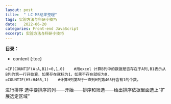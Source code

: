 ```yaml
---
layout: post
title:  " LC-MS结果整理"
tags: 实验方法与科研小技巧
date:   2022-06-20
categories: Front-end JavaScript
excerpt: 实验方法与科研小技巧
---
```



**目录：**

* content
{:toc}


```
=IF(COUNTIF(A:A,B1)>0,1,0)    #用excel 计算B列中的数据是否存在于A列,B1表示从B列的第一行开始算，如果存在就标为1，如果不存在就标为0.
=COUNTIF(H5:H465,1)    #计算H列第5行一直到H列第465行含有1的个数。
```

进行排序
选中要排序的列——开始——排序和筛选——给出排序依据里面选上“扩展选定区域”
